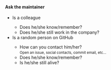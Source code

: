 #### Ask the maintainer

<ul>
    <li>Is a colleague</li>
    <ul>
        <li class="fragment">Does he/she know/remember?</li>
        <li class="fragment">Does he/she still work in the company?</li>
    </ul>
    <li>Is a random person on GitHub</li>
    <ul>
        <li class="fragment">
            How can you contact him/her?<br>
            <small>Open an issue, social contacts, commit email, etc...</small>
        </li>
        <li class="fragment">Does he/she know/remember?</li>
        <li class="fragment">Is he/she still alive?</li>
    </ul>
</ul>

<aside class="notes">
</aside>
